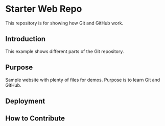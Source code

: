 # Starter Web Repo

This repository is for showing how Git and GitHub work.


## Introduction

This example shows different parts of the Git repository.
## Purpose

Sample website with plenty of files for demos. Purpose is to learn Git and GitHub.

## Deployment

## How to Contribute